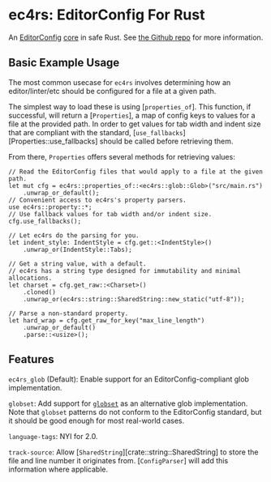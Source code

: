 # ec4rs: EditorConfig For Rust

An
[EditorConfig](https://editorconfig.org/)
[core](https://editorconfig-specification.readthedocs.io/#terminology)
in safe Rust.
See [the Github repo](https://github.com/TheDaemoness/ec4rs)
for more information.

## Basic Example Usage

The most common usecase for `ec4rs` involves
determining how an editor/linter/etc should be configured
for a file at a given path.

The simplest way to load these is using [`properties_of`].
This function, if successful, will return a [`Properties`],
a map of config keys to values for a file at the provided path.
In order to get values for tab width and indent size that are compliant
with the standard, [`use_fallbacks`][Properties::use_fallbacks]
should be called before retrieving them.

From there, `Properties` offers several methods for retrieving values:

```
// Read the EditorConfig files that would apply to a file at the given path.
let mut cfg = ec4rs::properties_of::<ec4rs::glob::Glob>("src/main.rs")
    .unwrap_or_default();
// Convenient access to ec4rs's property parsers.
use ec4rs::property::*;
// Use fallback values for tab width and/or indent size.
cfg.use_fallbacks();

// Let ec4rs do the parsing for you.
let indent_style: IndentStyle = cfg.get::<IndentStyle>()
    .unwrap_or(IndentStyle::Tabs);

// Get a string value, with a default.
// ec4rs has a string type designed for immutability and minimal allocations.
let charset = cfg.get_raw::<Charset>()
    .cloned()
    .unwrap_or(ec4rs::string::SharedString::new_static("utf-8"));

// Parse a non-standard property.
let hard_wrap = cfg.get_raw_for_key("max_line_length")
    .unwrap_or_default()
    .parse::<usize>();
```

## Features

`ec4rs_glob` (Default):
Enable support for an EditorConfig-compliant glob implementation.

`globset`:
Add support for [`globset`](https://docs.rs/globset/latest/globset/)
as an alternative glob implementation.
Note that `globset` patterns do not conform to the EditorConfig standard,
but it should be good enough for most real-world cases.

`language-tags`: NYI for 2.0.

`track-source`: Allow [`SharedString`][crate::string::SharedString]
to store the file and line number it originates from.
[`ConfigParser`] will add this information where applicable.
